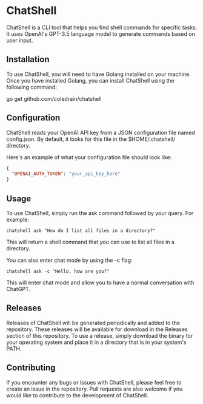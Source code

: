 # ChatShell

ChatShell is a CLI tool that helps you find shell commands for specific tasks. It uses OpenAI's GPT-3.5 language model to generate commands based on user input.

## Installation

To use ChatShell, you will need to have Golang installed on your machine. Once you have installed Golang, you can install ChatShell using the following command:

go get github.com/coledrain/chatshell

## Configuration

ChatShell reads your OpenAI API key from a JSON configuration file named config.json. By default, it looks for this file in the $HOME/.chatshell/ directory.

Here's an example of what your configuration file should look like:

``` json 
{
  "OPENAI_AUTH_TOKEN": "your_api_key_here"
}
```

## Usage

To use ChatShell, simply run the ask command followed by your query. For example:

`chatshell ask "How do I list all files in a directory?"`


This will return a shell command that you can use to list all files in a directory.

You can also enter chat mode by using the -c flag:


`chatshell ask -c "Hello, how are you?"`


This will enter chat mode and allow you to have a normal conversation with ChatGPT.

## Releases

Releases of ChatShell will be generated periodically and added to the repository. These releases will be available for download in the Releases section of this repository. To use a release, simply download the binary for your operating system and place it in a directory that is in your system's PATH.

## Contributing

If you encounter any bugs or issues with ChatShell, please feel free to create an issue in the repository. Pull requests are also welcome if you would like to contribute to the development of ChatShell.